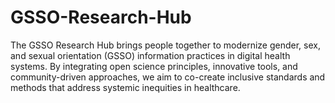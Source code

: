 # GSSO-Research-Hub
The GSSO Research Hub brings people together to modernize gender, sex, and sexual orientation (GSSO) information practices in digital health systems. By integrating open science principles, innovative tools, and community-driven approaches, we aim to co-create inclusive standards and methods that address systemic inequities in healthcare.
